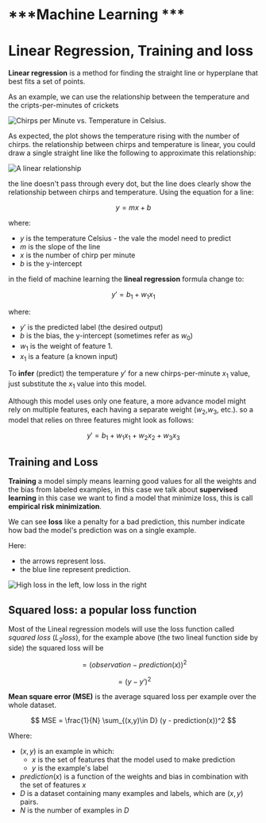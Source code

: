 # ***Machine Learning ***

Linear Regression, Training and loss
====================================

**Linear regression** is a method for finding the straight line or hyperplane that best fits a set of points.

As an example, we can use the relationship between the temperature and the cripts-per-minutes of crickets

![Chirps per Minute vs. Temperature in Celsius.](/images/CricketPoints.png)

As expected, the plot shows the temperature rising with the number of chirps. the relationship between chirps and temperature is linear, you could draw a single straight line like the following to approximate this relationship:

![A linear relationship](/images/CricketLine.png)

the line doesn't pass through every dot, but the line does clearly show the relationship between chirps and temperature. Using the equation for a line:

$$
 y = mx + b
$$

where:

* $y$ is the temperature Celsius - the vale the model need to predict
* $m$ is the slope of the line
* $x$ is the number of chirp per minute
* $b$ is the y-intercept 

in the field of machine learning the **lineal regression** formula change to:

$$
 y' = b_1 + w_1x_1
$$

where:

* $y'$ is the predicted label (the desired output)
* $b$ is the bias, the y-intercept (sometimes refer as $w_0$)
* $w_1$ is the weight of feature 1.
* $x_1$ is a feature (a known input)

To **infer** (predict) the temperature $y'$ for a new chirps-per-minute $x_1$ value, just substitute the $x_1$ value into this model.

Although this model uses only one feature, a more advance model might rely on multiple features, each having a separate weight ($w_2$,$w_3$, etc.). so a model that relies on three features might look as follows:

$$
 y' = b_1 + w_1x_1 + w_2x_2 + w_3x_3
$$

## Training and Loss

**Training** a model simply means learning good values for all the weights and the bias from labeled examples, in this case we talk about __supervised learning__ in this case we want to find a model that minimize loss, this is call **empirical risk minimization**.

We can see **loss** like a penalty for a bad prediction, this number indicate  how bad the model's prediction was on a single example.

Here:

* the arrows represent loss.
* the blue line represent prediction.

![High loss in the left, low loss in the right](/images/LossSideBySide.png)


## Squared loss: a popular loss function

Most of the Lineal regression models will use the loss function called _squared loss_ ($L_2 loss$), for the example above (the two lineal function side by side) the squared loss will be 

$$
= (observation - prediction(x))^2 
$$

$$ 
= ( y - y' )^2
$$

**Mean square error (MSE)** is the average squared loss per example over the whole dataset.

$$
MSE = \frac{1}{N} \sum_{(x,y)\in D} (y - prediction(x))^2
$$

Where:

* $(x,y)$ is an example in which:  
	- $x$ is the set of features that the model used to make prediction 
	- $y$ is the example's label
* $prediction(x)$ is a function of the weights and bias in combination with the set of features $x$
* $D$ is a dataset containing many examples and labels, which are $(x,y)$ pairs.
* $N$ is the number of examples in $D$  



